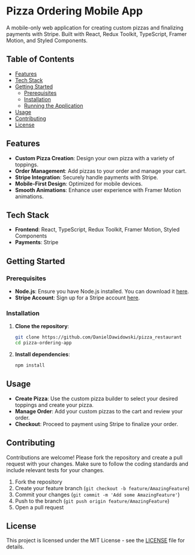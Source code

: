 # Pizza Ordering Mobile App

A mobile-only web application for creating custom pizzas and finalizing payments with Stripe. Built with React, Redux Toolkit, TypeScript, Framer Motion, and Styled Components.

## Table of Contents

- [Features](#features)
- [Tech Stack](#tech-stack)
- [Getting Started](#getting-started)
  - [Prerequisites](#prerequisites)
  - [Installation](#installation)
  - [Running the Application](#running-the-application)
- [Usage](#usage)
- [Contributing](#contributing)
- [License](#license)

## Features

- **Custom Pizza Creation**: Design your own pizza with a variety of toppings.
- **Order Management**: Add pizzas to your order and manage your cart.
- **Stripe Integration**: Securely handle payments with Stripe.
- **Mobile-First Design**: Optimized for mobile devices.
- **Smooth Animations**: Enhance user experience with Framer Motion animations.

## Tech Stack

- **Frontend**: React, TypeScript, Redux Toolkit, Framer Motion, Styled Components
- **Payments**: Stripe

## Getting Started

### Prerequisites

- **Node.js**: Ensure you have Node.js installed. You can download it [here](https://nodejs.org/).
- **Stripe Account**: Sign up for a Stripe account [here](https://stripe.com/).

### Installation

1. **Clone the repository**:
    ```bash
    git clone https://github.com/DanielDawidowski/pizza_restaurant
    cd pizza-ordering-app
    ```

2. **Install dependencies**:
    ```bash
    npm install
    ```


## Usage

- **Create Pizza**: Use the custom pizza builder to select your desired toppings and create your pizza.
- **Manage Order**: Add your custom pizzas to the cart and review your order.
- **Checkout**: Proceed to payment using Stripe to finalize your order.

## Contributing

Contributions are welcome! Please fork the repository and create a pull request with your changes. Make sure to follow the coding standards and include relevant tests for your changes.

1. Fork the repository
2. Create your feature branch (`git checkout -b feature/AmazingFeature`)
3. Commit your changes (`git commit -m 'Add some AmazingFeature'`)
4. Push to the branch (`git push origin feature/AmazingFeature`)
5. Open a pull request

## License

This project is licensed under the MIT License - see the [LICENSE](LICENSE) file for details.
